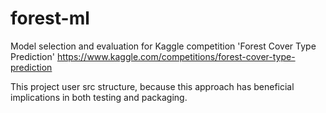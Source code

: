 # forest-ml
Model selection and evaluation for Kaggle competition 'Forest Cover Type Prediction' https://www.kaggle.com/competitions/forest-cover-type-prediction

This project user src structure, because this approach has beneficial implications in both testing and packaging.